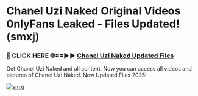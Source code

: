 # Chanel Uzi Naked Original Videos 0nlyFans Leaked - Files Updated! (smxj)

<h3>🔴 CLICK HERE 🌐==►► <a href="https://tinyurl.com/yckcrads" rel="nofollow">Chanel Uzi Naked Updated Files</a></h3>

Get Chanel Uzi Naked and all content. Now you can access all videos and pictures of Chanel Uzi Naked. New Updated Files 2025!

[![smxj](https://i.imgur.com/hpKpOFt.gif)](https://tinyurl.com/yckcrads)
